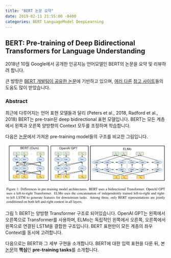 ```yaml
---
title: "BERT 논문 요약"
date: 2019-02-11 21:55:00 -0400
categories: BERT LanguageModel DeepLearning
---
```


## BERT: Pre-training of Deep Bidirectional Transformers for Language Understanding

2018년 10월 Google에서 공개한 인공지능 언어모델인 BERT의 논문을 요약 및 리뷰하려 합니다.

큰 뱡항은 [BERT 개발팀이 공유한 논문][bert-paper]에 기반하고 있으며, [여러 다른][reference-01] [참고 사이트][reference-02]들의 도움도 많이 받았습니다.

### Abstract

최근에 다루어지는 언어 표현 모델들과 달리 (Peters et al., 2018, Radford et al., 2018) BERT는 pre-train된 deep bidirectional 표현 모델입니다. BERT는 모든 계층에서 왼쪽과 오른쪽 양방향의 Context 모두를 조정하며 학습합니다.

다음은 [논문][bert-paper]에서 가져온 pre-training model들의 구조를 비교한 그림입니다.

![bert_f1](https://raw.githubusercontent.com/Hoippoi/hoippoi.github.io/master/img/bert_fig01.png)

그림 1: BERT는 양방향 Transformer 구조로 되어있습니다. OpenAI GPT는 왼쪽에서 오른쪽으로 Transformer를 사용하며, ELMo는 독립적인 왼쪽에서 오른쪽, 오른쪽에서 왼쪽으로 연결된 LSTM을 결합한 구조입니다. BERT 표현만이 모든 계층의 좌우 Context를 동시에 고려합니다.

다음으로는 BERT와 그 세부 구현을 소개합니다. BERT에 대한 입력 표현을 다룬 뒤, 본 [논문][bert-paper]의 **핵심**인 **pre-training tasks**를 소개합니다.





[bert-paper]: https://arxiv.org/abs/1810.04805
[reference-01]: https://medium.com/ai-networkkr/%EC%B5%9C%EC%B2%A8%EB%8B%A8-%EC%9D%B8%EA%B3%B5%EC%A7%80%EB%8A%A5-%EC%86%94%EB%A3%A8%EC%85%98%EB%93%A4-1-%EA%B5%AC%EA%B8%80-bert-%EC%9D%B8%EA%B0%84%EB%B3%B4%EB%8B%A4-%EC%96%B8%EC%96%B4%EB%A5%BC-%EB%8D%94-%EC%9E%98-%EC%9D%B4%ED%95%B4%ED%95%98%EB%8A%94-ai-%EB%AA%A8%EB%8D%B8-9704ebc016c4
[reference-02]: http://jalammar.github.io/illustrated-transformer/
